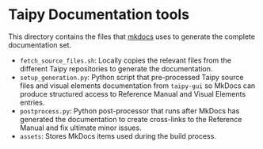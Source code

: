 # Taipy Documentation tools

This directory contains the files that [mkdocs](https://www.mkdocs.org/)
uses to generate the complete documentation set.

   - `fetch_source_files.sh`: Locally copies the relevant files from the
     different Taipy repositories to generate the documentation.
   - `setup_generation.py`: Python script that pre-processed Taipy source
     files and visual elements documentation from `taipy-gui` so MkDocs can
     produce structured access to Reference Manual and Visual Elements entries.
   - `postprocess.py`: Python post-processor that runs after MkDocs has generated
     the documentation to create cross-links to the Reference Manual and fix ultimate
     minor issues.
   - `assets`: Stores MkDocs items used during the build process.
